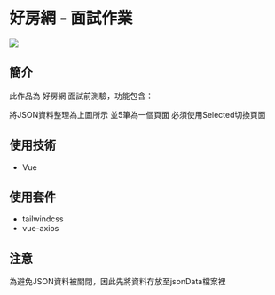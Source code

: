 # 好房網 - 面試作業
![](https://img.onl/XBVqyl)

## 簡介
此作品為 好房網 面試前測驗，功能包含：

  將JSON資料整理為上圖所示
  並5筆為一個頁面
  必須使用Selected切換頁面
  
## 使用技術
+ Vue

## 使用套件
+ tailwindcss
+ vue-axios

## 注意
為避免JSON資料被關閉，因此先將資料存放至jsonData檔案裡
